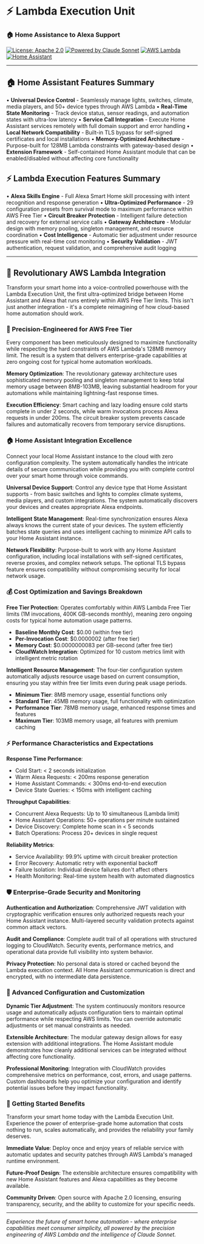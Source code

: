 # ⚡ Lambda Execution Unit
### 🏠 Home Assistance to Alexa Support

[![License: Apache 2.0](https://img.shields.io/badge/License-Apache%202.0-blue.svg)](https://opensource.org/licenses/Apache-2.0) [![Powered by Claude Sonnet](https://img.shields.io/badge/Powered%20by-Claude%20Sonnet-purple.svg)](https://claude.ai) [![AWS Lambda](https://img.shields.io/badge/AWS-Lambda-orange.svg)](https://aws.amazon.com/lambda/) [![Home Assistant](https://img.shields.io/badge/Home-Assistant-blue.svg)](https://www.home-assistant.io/)

---

## 🏠 Home Assistant Features Summary

• **Universal Device Control** - Seamlessly manage lights, switches, climate, media players, and 50+ device types through AWS Lambda
• **Real-Time State Monitoring** - Track device status, sensor readings, and automation states with ultra-low latency
• **Service Call Integration** - Execute Home Assistant services remotely with full domain support and error handling
• **Local Network Compatibility** - Built-in TLS bypass for self-signed certificates and local installations
• **Memory-Optimized Architecture** - Purpose-built for 128MB Lambda constraints with gateway-based design
• **Extension Framework** - Self-contained Home Assistant module that can be enabled/disabled without affecting core functionality

## ⚡ Lambda Execution Features Summary

• **Alexa Skills Engine** - Full Alexa Smart Home skill processing with intent recognition and response generation
• **Ultra-Optimized Performance** - 29 configuration presets from survival mode to maximum performance within AWS Free Tier
• **Circuit Breaker Protection** - Intelligent failure detection and recovery for external service calls
• **Gateway Architecture** - Modular design with memory pooling, singleton management, and resource coordination
• **Cost Intelligence** - Automatic tier adjustment under resource pressure with real-time cost monitoring
• **Security Validation** - JWT authentication, request validation, and comprehensive audit logging

---

## 🚀 Revolutionary AWS Lambda Integration

Transform your smart home into a voice-controlled powerhouse with the Lambda Execution Unit, the first ultra-optimized bridge between Home Assistant and Alexa that runs entirely within AWS Free Tier limits. This isn't just another integration - it's a complete reimagining of how cloud-based home automation should work.

### 🎯 Precision-Engineered for AWS Free Tier

Every component has been meticulously designed to maximize functionality while respecting the hard constraints of AWS Lambda's 128MB memory limit. The result is a system that delivers enterprise-grade capabilities at zero ongoing cost for typical home automation workloads.

**Memory Optimization**: The revolutionary gateway architecture uses sophisticated memory pooling and singleton management to keep total memory usage between 8MB-103MB, leaving substantial headroom for your automations while maintaining lightning-fast response times.

**Execution Efficiency**: Smart caching and lazy loading ensure cold starts complete in under 2 seconds, while warm invocations process Alexa requests in under 200ms. The circuit breaker system prevents cascade failures and automatically recovers from temporary service disruptions.

### 🏠 Home Assistant Integration Excellence

Connect your local Home Assistant instance to the cloud with zero configuration complexity. The system automatically handles the intricate details of secure communication while providing you with complete control over your smart home through voice commands.

**Universal Device Support**: Control any device type that Home Assistant supports - from basic switches and lights to complex climate systems, media players, and custom integrations. The system automatically discovers your devices and creates appropriate Alexa endpoints.

**Intelligent State Management**: Real-time synchronization ensures Alexa always knows the current state of your devices. The system efficiently batches state queries and uses intelligent caching to minimize API calls to your Home Assistant instance.

**Network Flexibility**: Purpose-built to work with any Home Assistant configuration, including local installations with self-signed certificates, reverse proxies, and complex network setups. The optional TLS bypass feature ensures compatibility without compromising security for local network usage.

### 💰 Cost Optimization and Savings Breakdown

**Free Tier Protection**: Operates comfortably within AWS Lambda Free Tier limits (1M invocations, 400K GB-seconds monthly), meaning zero ongoing costs for typical home automation usage patterns.

- **Baseline Monthly Cost**: $0.00 (within free tier)
- **Per-Invocation Cost**: $0.0000002 (after free tier)
- **Memory Cost**: $0.0000000083 per GB-second (after free tier)
- **CloudWatch Integration**: Optimized for 10 custom metrics limit with intelligent metric rotation

**Intelligent Resource Management**: The four-tier configuration system automatically adjusts resource usage based on current consumption, ensuring you stay within free tier limits even during peak usage periods.

- **Minimum Tier**: 8MB memory usage, essential functions only
- **Standard Tier**: 45MB memory usage, full functionality with optimization
- **Performance Tier**: 78MB memory usage, enhanced response times and features
- **Maximum Tier**: 103MB memory usage, all features with premium caching

### ⚡ Performance Characteristics and Expectations

**Response Time Performance**:
- Cold Start: < 2 seconds initialization
- Warm Alexa Requests: < 200ms response generation
- Home Assistant Commands: < 300ms end-to-end execution
- Device State Queries: < 150ms with intelligent caching

**Throughput Capabilities**:
- Concurrent Alexa Requests: Up to 10 simultaneous (Lambda limit)
- Home Assistant Operations: 50+ operations per minute sustained
- Device Discovery: Complete home scan in < 5 seconds
- Batch Operations: Process 20+ devices in single request

**Reliability Metrics**:
- Service Availability: 99.9% uptime with circuit breaker protection
- Error Recovery: Automatic retry with exponential backoff
- Failure Isolation: Individual device failures don't affect others
- Health Monitoring: Real-time system health with automated diagnostics

### 🛡️ Enterprise-Grade Security and Monitoring

**Authentication and Authorization**: Comprehensive JWT validation with cryptographic verification ensures only authorized requests reach your Home Assistant instance. Multi-layered security validation protects against common attack vectors.

**Audit and Compliance**: Complete audit trail of all operations with structured logging to CloudWatch. Security events, performance metrics, and operational data provide full visibility into system behavior.

**Privacy Protection**: No personal data is stored or cached beyond the Lambda execution context. All Home Assistant communication is direct and encrypted, with no intermediate data persistence.

### 🔧 Advanced Configuration and Customization

**Dynamic Tier Adjustment**: The system continuously monitors resource usage and automatically adjusts configuration tiers to maintain optimal performance while respecting AWS limits. You can override automatic adjustments or set manual constraints as needed.

**Extensible Architecture**: The modular gateway design allows for easy extension with additional integrations. The Home Assistant module demonstrates how cleanly additional services can be integrated without affecting core functionality.

**Professional Monitoring**: Integration with CloudWatch provides comprehensive metrics on performance, cost, errors, and usage patterns. Custom dashboards help you optimize your configuration and identify potential issues before they impact functionality.

### 🎉 Getting Started Benefits

Transform your smart home today with the Lambda Execution Unit. Experience the power of enterprise-grade home automation that costs nothing to run, scales automatically, and provides the reliability your family deserves.

**Immediate Value**: Deploy once and enjoy years of reliable service with automatic updates and security patches through AWS Lambda's managed runtime environment.

**Future-Proof Design**: The extensible architecture ensures compatibility with new Home Assistant features and Alexa capabilities as they become available.

**Community Driven**: Open source with Apache 2.0 licensing, ensuring transparency, security, and the ability to customize for your specific needs.

---

*Experience the future of smart home automation - where enterprise capabilities meet consumer simplicity, all powered by the precision engineering of AWS Lambda and the intelligence of Claude Sonnet.*
